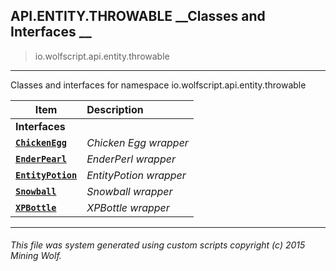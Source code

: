 ## API.ENTITY.THROWABLE __Classes and Interfaces __

>io.wolfscript.api.entity.throwable

---

Classes and interfaces for namespace io.wolfscript.api.entity.throwable

Item | Description   
--- | :--- 
__Interfaces__|
__[`ChickenEgg`](ChickenEgg.md)__ | _Chicken Egg wrapper_ 
__[`EnderPearl`](EnderPearl.md)__ | _EnderPerl wrapper_ 
__[`EntityPotion`](EntityPotion.md)__ | _EntityPotion wrapper_ 
__[`Snowball`](Snowball.md)__ | _Snowball wrapper_ 
__[`XPBottle`](XPBottle.md)__ | _XPBottle wrapper_ 



---



###### This file was system generated using custom scripts copyright (c) 2015 Mining Wolf.
	

